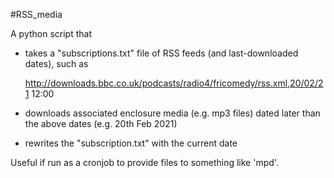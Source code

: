 #RSS_media

A python script that

* takes a "subscriptions.txt" file of RSS feeds (and last-downloaded dates), such as

    http://downloads.bbc.co.uk/podcasts/radio4/fricomedy/rss.xml,20/02/21 12:00

* downloads associated enclosure media (e.g. mp3 files) dated later than the above dates (e.g. 20th Feb 2021)
* rewrites the "subscription.txt" with the current date

Useful if run as a cronjob to provide files to something like 'mpd'. 
